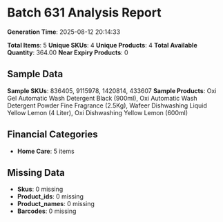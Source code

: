 # Batch 631 Analysis Report

**Generation Time**: 2025-08-12 20:14:33

**Total Items**: 5
**Unique SKUs**: 4
**Unique Products**: 4
**Total Available Quantity**: 364.00
**Near Expiry Products**: 0

## Sample Data
**Sample SKUs**: 836405, 9115978, 1420814, 433607
**Sample Products**: Oxi Gel Automatic Wash Detergent Black (900ml), Oxi Automatic Wash Detergent Powder Fine Fragrance (2.5Kg), Wafeer Dishwashing Liquid Yellow Lemon (4 Liter), Oxi Dishwashing Yellow Lemon (600ml)

## Financial Categories
- **Home Care**: 5 items

## Missing Data
- **Skus**: 0 missing
- **Product_ids**: 0 missing
- **Product_names**: 0 missing
- **Barcodes**: 0 missing
